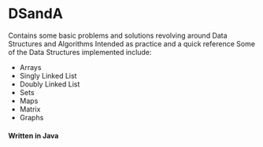 # DSandA
Contains some basic problems and solutions revolving around Data Structures and Algorithms
Intended as practice and a quick reference 
Some of the Data Structures implemented include: 
- Arrays
- Singly Linked List
- Doubly Linked List
- Sets
- Maps
- Matrix
- Graphs
#### Written in Java
